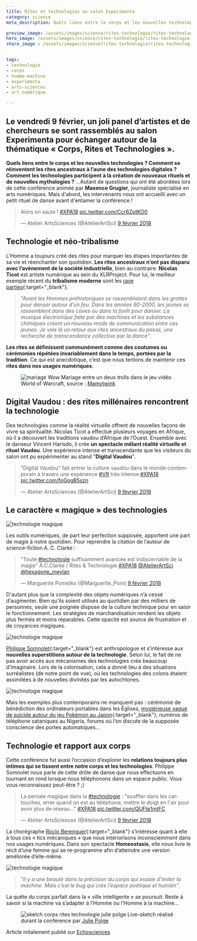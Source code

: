 ```yaml
---
title: Rites et technologies au salon Experimenta
category: science
meta_description: Quels liens entre le corps et les nouvelles technologies ? Comment se réinventent les rites ancestraux à l’aune des technologies digitales ? Comment les technologies participent à la création de nouveaux rituels et de nouvelles mythologies ?

preview_image: /assets/images/science/rites-technologie/rites-technologie-preview.jpg
hero_image: /assets/images/science/rites-technologie/rites-technologie-hero.jpg
share_image : /assets/images/science/rites-technologie/rites-technologie-share.jpg


tags:
- technologie
- corps
- homme-machine
- experimenta
- arts-sciences
- art numérique

---
```

<h2 class="is-chapo">Le vendredi 9 février, un joli panel d’artistes et de chercheurs se sont rassemblés au salon Experimenta pour échanger autour de la thématique « Corps, Rites et Technologies ».</h2>

**Quels liens entre le corps et les nouvelles technologies ? Comment se réinventent les rites ancestraux à l’aune des technologies digitales ? Comment les technologies participent à la création de nouveaux rituels et de nouvelles mythologies ?** …Autant de questions qui ont été abordées lors de cette conférence animée par **Maxence Grugier**, journaliste spécialisé en arts numériques. Mais d'abord, les intervenants nous ont accueilli avec un petit rituel de danse avant d'entamer la conférence !

<blockquote class="twitter-video" data-lang="fr"><p lang="fr" dir="ltr">Alors on saute ! <a href="https://twitter.com/hashtag/XPA18?src=hash&amp;ref_src=twsrc%5Etfw">#XPA18</a> <a href="https://t.co/Ccr6ZptKO0">pic.twitter.com/Ccr6ZptKO0</a></p>&mdash; Atelier ArtsSciences (@AtelierArtSci) <a href="https://twitter.com/AtelierArtSci/status/961911177340248064?ref_src=twsrc%5Etfw">9 février 2018</a></blockquote>
<script async src="https://platform.twitter.com/widgets.js" charset="utf-8"></script>


## Technologie et néo-tribalisme

L’Homme a toujours créé des rites pour marquer les étapes importantes de sa vie et réenchanter son quotidien. **Les rites ancestraux n’ont pas disparu avec l’avènement de la société industrielle**, bien au contraire. **Nicolas Ticot** est artiste numérique au sein du XLRProject. Pour lui, le meilleur exemple récent du **tribalisme moderne** sont les [rave parties](https://fr.wikipedia.org/wiki/Rave_party){:target="_blank"}.

> *"Avant les Hommes préhistoriques se rassemblaient dans les grottes pour danser autour d’un feu. Dans les années 90-2000, les jeunes se rassemblent dans des caves ou dans la forêt pour danser. La musique électronique faite par des machines et les substances chimiques créent un nouveau mode de communication entre ces jeunes. Je vois là un retour aux rites ancestraux du passé, une recherche de transcendance collective par la dance"*.

**Les rites se définissent communément comme des coutumes ou cérémonies répétées invariablement dans le temps, portées par la tradition**. Ce qui est anecdotique, c’est que nous tentons de maintenir ces **rites dans nos usages numériques**.

<figure class="image">
    <img src="/assets/images/science/rites-technologie/rites-technologie-1.jpg" alt="mariage Wow">
    <span class="is-credits">Mariage entre un deux trolls dans le jeu vidéo World of Warcraft, source : <a href="https://www.mamytwink.com/actualite/ils-fetent-leur-union-dans-world-of-warcraft" target="_blank">Mamytwink</a></span>
</figure>

## Digital Vaudou : des rites millénaires rencontrent la technologie

Des technologies comme la réalité virtuelle offrent de nouvelles façons de vivre sa spiritualité.  Nicolas Ticot a effectué plusieurs voyages en Afrique, où il a découvert les traditions vaudou d’Afrique de l’Ouest. Ensemble avec le danseur Vincent Harisdo, il crée **un spectacle mêlant réalité virtuelle et rituel Vaudou**. Une expérience intense et transcendante que les visiteurs du salon ont pu expérimenter au stand "**Digital Vaudou**".

<blockquote class="twitter-tweet" data-lang="fr"><p lang="fr" dir="ltr">&quot;Digital Vaudou&quot; fait entrer la culture vaudou dans le monde contemporain à travers une expérience <a href="https://twitter.com/hashtag/VR?src=hash&amp;ref_src=twsrc%5Etfw">#VR</a> très intense <a href="https://twitter.com/hashtag/XPA18?src=hash&amp;ref_src=twsrc%5Etfw">#XPA18</a> <a href="https://t.co/foGqgB5szn">pic.twitter.com/foGqgB5szn</a></p>&mdash; Atelier ArtsSciences (@AtelierArtSci) <a href="https://twitter.com/AtelierArtSci/status/962025363730771968?ref_src=twsrc%5Etfw">9 février 2018</a></blockquote>
<script async src="https://platform.twitter.com/widgets.js" charset="utf-8"></script>

## Le caractère « magique » des technologies

![technologie magique](/assets/images/science/rites-technologie/rites-technologie-2.jpg)

Les outils numériques, de part leur perfection supposée, apportent une part de magie à notre quotidien. Pour reprendre la citation de l’auteur de science-fiction A. C. Clarke :

<blockquote class="twitter-tweet" data-lang="fr"><p lang="fr" dir="ltr">&quot;Toute <a href="https://twitter.com/hashtag/technologie?src=hash&amp;ref_src=twsrc%5Etfw">#technologie</a> suffisamment avancée est indiscernable de la magie&quot; À.C.Clarke / Rites &amp; Technologie <a href="https://twitter.com/hashtag/XPA18?src=hash&amp;ref_src=twsrc%5Etfw">#XPA18</a> <a href="https://twitter.com/AtelierArtSci?ref_src=twsrc%5Etfw">@AtelierArtSci</a> <a href="https://twitter.com/hexagone_meylan?ref_src=twsrc%5Etfw">@hexagone_meylan</a></p>&mdash; Marguerite Pometko (@Marguerite_Pom) <a href="https://twitter.com/Marguerite_Pom/status/961901407203971072?ref_src=twsrc%5Etfw">9 février 2018</a></blockquote>
<script async src="https://platform.twitter.com/widgets.js" charset="utf-8"></script>


D'autant plus que la complexité des objets numériques n’a cessé d’augmenter. Bien qu’ils soient utilisés au quotidien par des milliers de personnes, seule une poignée dispose de la culture technique pour en saisir le fonctionnement. Les stratégies de marchandisation rendent les objets plus fermés et moins réparables. Cette opacité est source de frustration et de croyances magiques.

![technologie magique](/assets/images/science/rites-technologie/rites-technologie-3.jpg)

[Philippe Somnolet](http://www.collectifitem.com/philippe/){:target="_blank"} est anthropologue et s’intéresse aux **nouvelles superstitions autour de la technologie**. Selon lui, le fait de ne pas avoir accès aux mécanismes des technologies crée beaucoup d’imaginaire. Lors de la colonisation, cela a donné lieu à des situations surréalistes (de notre point de vue), où les technologies des colons étaient assimilées à de nouvelles divinités par les autochtones.

![technologie magique](/assets/images/science/rites-technologie/rites-technologie-4.jpg)

Mais les exemples plus contemporains ne manquent pas : cérémonie de bénédiction des ordinateurs portables dans les Églises, [mystérieuse vague de suicide autour du jeu Pokémon au Japon](http://www.fredzone.org/pokemon-mort-enfants-731){:target="_blank"}, numéros de téléphone sataniques au Nigeria, forums où l’on discute de la supposée conscience des portes automatiques...

## Technologie et rapport aux corps

Cette conférence fut aussi l’occasion d’explorer les **relations toujours plus intimes qui se tissent entre notre corps et les technologies**. Philippe Somnolet nous parle de cette drôle de danse que nous effectuons en tournant en rond lorsque nous téléphonons dans un espace public. Vous vous reconnaissez peut-être ? ;)

<blockquote class="twitter-tweet" data-conversation="none" data-cards="hidden" data-lang="fr"><p lang="fr" dir="ltr">La pensée magique dans la <a href="https://twitter.com/hashtag/technologie?src=hash&amp;ref_src=twsrc%5Etfw">#technologie</a> : &quot;souffler dans les cartouches, errer quand on est au téléphone, mettre le doigt en l&#39;air pour avoir plus de réseau...&quot; <a href="https://twitter.com/hashtag/XPA18?src=hash&amp;ref_src=twsrc%5Etfw">#XPA18</a> <a href="https://t.co/QUFte1mtFC">pic.twitter.com/QUFte1mtFC</a></p>&mdash; Atelier ArtsSciences (@AtelierArtSci) <a href="https://twitter.com/AtelierArtSci/status/961902447043272704?ref_src=twsrc%5Etfw">9 février 2018</a></blockquote>
<script async src="https://platform.twitter.com/widgets.js" charset="utf-8"></script>


La chorégraphe [Rocio Berenguer](https://rocioberenguercom.wordpress.com/){:target="_blank"} s’intéresse quant à elle à tous ces « tics mécaniques » que nous intériorisons inconsciemment dans nos usages numériques. Dans son spectacle **Homeostasis**, elle nous livre le récit d’une femme qui se re-programme afin d’atteindre une version améliorée d’elle-même.

![technologie magique](/assets/images/science/rites-technologie/rites-technologie-5.jpg)

> *"Il y a une beauté dans la précision du corps qui essaie d’imiter la machine. Mais c’est le bug qui crée l’espace poétique et humain".*

La quête du corps parfait dans la « ville intelligente » se poursuit. Reste à savoir si la machine va s’adapter à l’Homme ou l’Homme à la machine...

 <figure class="image">
    <img src="/assets/images/science/rites-technologie/rites-technologie-6.jpg" alt="sketch corps rites technologie julie polge">
    <span class="is-credits">Live-sketch réalisé durant la conférence par <a href="https://twitter.com/JuPolge" target="_blank">Julie Polge</a></span>
</figure>

<p class="has-text-right">Article initalement publié sur <a href="https://www.echosciences-grenoble.fr/articles/rites-et-technologies-au-salon-experimenta-2018" target="_blank">Echosciences</a></p>
